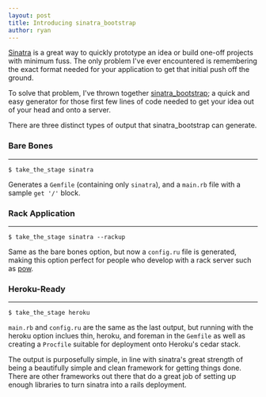 ```yaml
---
layout: post
title: Introducing sinatra_bootstrap
author: ryan
---
```

[Sinatra](http://www.sinatrarb.com/) is a great way to quickly prototype
an idea or build one-off projects with minimum fuss. The only problem
I've ever encountered is remembering the exact format needed for your
application to get that initial push off the ground.

To solve that problem, I've thrown together [sinatra_bootstrap](https://github.com/rahearn/sinatra_bootstrap);
a quick and easy generator for those first few lines of code needed to get your idea out of your head and onto a
server.

There are three distinct types of output that sinatra_bootstrap can
generate.

### Bare Bones
----------

    $ take_the_stage sinatra

Generates a `Gemfile` (containing only `sinatra`), and a `main.rb` file
with a sample `get '/'` block.

### Rack Application
----------------

    $ take_the_stage sinatra --rackup

Same as the bare bones option, but now a `config.ru` file is generated,
making this option perfect for people who develop with a rack server
such as [pow](http://pow.cx).

### Heroku-Ready
------------

    $ take_the_stage heroku

`main.rb` and `config.ru` are the same as the last output, but running
with the heroku option inclues thin, heroku, and foreman in the
`Gemfile` as well as creating a `Procfile` suitable for deployment onto
Heroku's cedar stack.

The output is purposefully simple, in line with sinatra's great strength
of being a beautifully simple and clean framework for getting things
done. There are other frameworks out there that do a great job of
setting up enough libraries to turn sinatra into a rails deployment.
